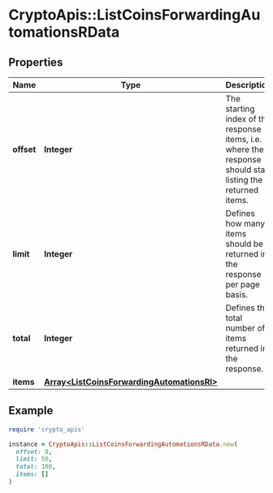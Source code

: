 # CryptoApis::ListCoinsForwardingAutomationsRData

## Properties

| Name | Type | Description | Notes |
| ---- | ---- | ----------- | ----- |
| **offset** | **Integer** | The starting index of the response items, i.e. where the response should start listing the returned items. |  |
| **limit** | **Integer** | Defines how many items should be returned in the response per page basis. |  |
| **total** | **Integer** | Defines the total number of items returned in the response. |  |
| **items** | [**Array&lt;ListCoinsForwardingAutomationsRI&gt;**](ListCoinsForwardingAutomationsRI.md) |  |  |

## Example

```ruby
require 'crypto_apis'

instance = CryptoApis::ListCoinsForwardingAutomationsRData.new(
  offset: 0,
  limit: 50,
  total: 100,
  items: []
)
```

